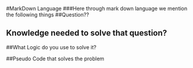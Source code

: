 #MarkDown Language
###Here through mark down language we mention the following things
##Question??

## Knowledge needed to solve that question?

##What Logic do you use to solve it? 

##Pseudo Code that solves the problem
